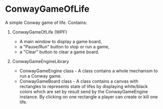 # ConwayGameOfLife


A simple Conway game of life. 
Contains:
1. ConwayGameOfLife (WPF)
   - A main window to display a game board, 
   - a "Pause/Run" button to stop or run a game,
   - a "Clear" button to clear a game board.
  
2. ConwayGameEngineLibrary
   - ConwayGameEngine class - A class contains a whole mechanism to run a Conway game.
   - ConwayGameBoard class - A class contains a canvas with rectangles to represents state of lifes by displaying white/black colors which are set by result send by the ConwayGameEngine instance. By clicking on one rectangle a player can create or kill one life.


